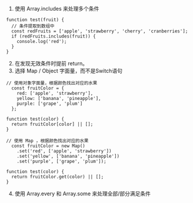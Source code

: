 1. 使用 Array.includes 来处理多个条件
```
function test(fruit) {
  // 条件提取到数组中
  const redFruits = ['apple', 'strawberry', 'cherry', 'cranberries'];
  if (redFruits.includes(fruit)) {
    console.log('red');
  }
}
```
2. 在发现无效条件时提前 return。
3. 选择 Map / Object 字面量，而不是Switch语句
```
// 使用对象字面量，根据颜色找出对应的水果
  const fruitColor = {
    red: ['apple', 'strawberry'],
    yellow: ['banana', 'pineapple'],
    purple: ['grape', 'plum']
  };
 
function test(color) {
  return fruitColor[color] || [];
}

```
```
// 使用 Map ，根据颜色找出对应的水果
  const fruitColor = new Map()
    .set('red', ['apple', 'strawberry'])
    .set('yellow', ['banana', 'pineapple'])
    .set('purple', ['grape', 'plum']);
 
function test(color) {
  return fruitColor.get(color) || [];
}
```
4. 使用 Array.every 和 Array.some 来处理全部/部分满足条件
